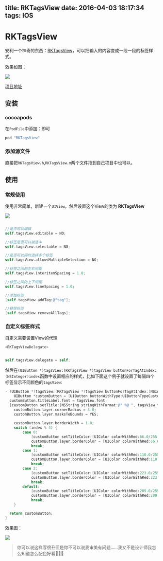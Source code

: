 title: RKTagsView
date: 2016-04-03 18:17:34
tags: IOS
---

# RKTagsView

安利一个神奇的东西：[RKTagsView](https://github.com/kuler90/RKTagsView)，可以把输入的内容变成一段一段的标签样式。

效果如图：

![](http://7xkfbb.com1.z0.glb.clouddn.com/16-4-3/57474176.jpg)

<!-- more -->

[项目地址](https://github.com/kuler90/RKTagsView)

## 安装

### cocoapods

在`PodFile`中添加：即可

```ruby
pod "RKTagsView"
```

### 添加源文件

直接把`RKTagsView.h`,`RKTagsView.m`两个文件拖到自己项目中也可以。

## 使用

### 常规使用

使用非常简单，新建一个`UIView`，然后设置这个View的类为 **RKTagsView**

![](http://7xkfbb.com1.z0.glb.clouddn.com/16-4-3/6970625.jpg)


```objectivec

//是否可以编辑
self.tagsView.editable = NO;  

//标签是否可以被选中
self.tagsView.selectable = NO;  

//是否可以同时选择多个标签
self.tagsView.allowsMultipleSelection = NO;  

//标签之间的左右间距
self.tagsView.interitemSpacing = 1.0;

//标签之间的上下间距
self.tagsView.lineSpacing = 1.0;

//添加标签
[self.tagsView addTag:@"tag"];

//移除标签
[self.tagsView removeAllTags];

```

### 自定义标签样式

自定义需要设置View的代理

```objectivec
<RKTagsViewDelegate>


self.tagsView.delegate = self;
```

然后在`(UIButton *)tagsView:(RKTagsView *)tagsView buttonForTagAtIndex:(NSInteger)index`函数中设置相应的样式，比如下面这个例子就设置了每隔四个标签显示不同颜色的`tagsView`:


```objectivec
- (UIButton *)tagsView:(RKTagsView *)tagsView buttonForTagAtIndex:(NSInteger)index {
    UIButton *customButton = [UIButton buttonWithType:UIButtonTypeCustom];
  customButton.titleLabel.font = tagsView.font;
  [customButton setTitle:[NSString stringWithFormat:@" %@ ", tagsView.tags[index]] forState:UIControlStateNormal];
    customButton.layer.cornerRadius = 3.0;
    customButton.layer.masksToBounds = YES;
    
    customButton.layer.borderWidth = 1.0;
    switch (index % 4) {
        case 0:
            [customButton setTitleColor:[UIColor colorWithRed:66.0/255 green:175.0/255 blue:137.0/255 alpha:1.0] forState:UIControlStateNormal];
            customButton.layer.borderColor = [UIColor colorWithRed:66.0/255 green:175.0/255 blue:137.0/255 alpha:1.0].CGColor;
            break;
        case 1:
            [customButton setTitleColor:[UIColor colorWithRed:110.0/255 green:193.0/255 blue:209.0/255 alpha:1.0] forState:UIControlStateNormal];
            customButton.layer.borderColor = [UIColor colorWithRed:110.0/255 green:193.0/255 blue:209.0/255 alpha:1.0].CGColor;
            break;
        case 2:
            [customButton setTitleColor:[UIColor colorWithRed:223.0/255 green:162.0/255 blue:42.0/255 alpha:1.0] forState:UIControlStateNormal];
            customButton.layer.borderColor = [UIColor colorWithRed:223.0/255 green:162.0/255 blue:42.0/255 alpha:1.0].CGColor;
            break;
        default:
            [customButton setTitleColor:[UIColor colorWithRed:209.0/255 green:33.0/255 blue:96.0/255 alpha:1.0] forState:UIControlStateNormal];
            customButton.layer.borderColor = [UIColor colorWithRed:209.0/255 green:33.0/255 blue:96.0/255 alpha:1.0].CGColor;
            break;
    }

  return customButton;
}

```

效果图：

![](http://7xkfbb.com1.z0.glb.clouddn.com/16-4-7/76263015.jpg)

> 你可以说这样写很丑但是你不可以说我审美有问题……我又不是设计师我怎么知道怎么配色好看🌚🌚🌚